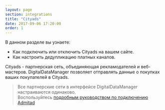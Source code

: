 ```yaml
---
layout: page
section: integrations
title: "Cityads"
date: 2017-09-06 17:20:00
order: 1
---
```


В данном разделе вы узнаете: 
* Как подключить или отключить Cityads на вашем сайте.
* Как настроить дедупликацию платных каналов.

Cityads - партнерская сеть, объединяющая рекламодателей и веб-мастеров. DigitalDataManager позволяет отправлять данные о покупках ваших покупателей в Cityads.

>Все партнерские сети в интерфейсе DigitalDataManager настраиваются одинаково. <br /> Воспользуйтесь [подробным руководством по подключению Admitad](/integrations/admitad)